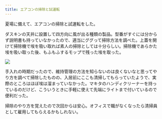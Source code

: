 ```yaml
---
title: エアコンの掃除と試運転
---
```

夏場に備えて、エアコンの掃除と試運転をした。

ダスキンの天井に設置して四方向に風が出る種類の製品。型番がすぐには分からず説明書も持っていなかったので、適当にググって掃除方法を調べた。上蓋を開けて掃除機で埃を吸い取れば素人の掃除としては十分らしい。掃除機であらかた埃を吸い取った後、もふもふするモップで残った埃を取った。

![](https://lh3.googleusercontent.com/docs/AG8NV2bdBdaIEaBc4UEP3ejWvSFbfmdgXDCcTfbOPr_1PIKtbGi3Zu-vPmZSoRfBGZz0hvl1yQg5F6dPCW-tJADsW30cJAC0BWcj9lJcu6tsjUhcRRVRI7dBAGSWTxMpZa8VwEpFYWG37xxUggU9e02BYB9HlD5VCbPM7rFK5JUGjQ8rHht5C1XUra98ZXfVOy9zcH9N-8hk4vtLOKpgvr8U-fkgOzSgwKGbQaU0o9MIsOfmEKC6ymnkbJy_GQBzLeTp2K_H0yL3l0yAhORaR5YPq2US3bDshgAyDQ_hftUiLXYzdxW7AmgE12ptfzYn8IDXsS3IPgjPqF20zQF0L3WIB_qZxgvLYu6Ko1JriVU1tfeddeWiaWdEYQ7k-pQpPKYoGT7m8szkXsx8cQ4mzWK0uiY4KB-CIc1mTPsxHsXplvx46I1DnpemqU88JfDj_LLIN6UKIG6yz1GBsN6VvyYGQvM9VU28eB1gxcscBh7zBkl1qDQddlAycCf8O_W3puZjDsVxpXdVLqMq6gWTlc1aFHw4pLNsnUND-U4E8GY2hgGruCK-QKkqrnM8TRZaf5s1mbCharGetZDMpPK_bqxhZbAUJIdKK5NlxUK3hB_vv1mHPhlyF44Reav2BpjkPgAAWdqYU2UAegncYu11R4_INWtaGWNFXI4TXr_JEIzB2pXxnxJRBzp99ErCHEJODMgmLvJcTE6JRfsH3M9kREWjAoIDRXSDfJVauwJTUbwDNyySNmx0viVU5qMGd6JIi7nsjV17NqBL7L7tL5Qs2c0WjNQJOR9-_1h5Bn7jSyt8s4ht7RMgArzs_iPlb24NyssAFOIQ4EgBHI8_nD-3v5PMnK67DfBZNU1G5TYaAUo46duMlR5yagC12dsQgGET6ytq_Z14U6yfzo8wv9hcBBMdD1GgvAmasjBK8FbtTiz4nuOgztM1EY3LT9aZkV7pfyXQtQEo9Hcdt7mK8toy_AOIHMcCOham24zhEpM0PkxZwQ0-y0zjhO1SM0YeZaRCmT1KxcaQ2NGSDMf_rL908ex_GeeJo0QypabLeYfojl-7o3FQjz0xHgqCiDt4gdzh46rN-j5mx-dwHgG7ZIVNrAkMzbSaoioB3PIcWuToYjXLWDM-jeFr2qbcVpzjQVXeTrcqjkxbeMbWDrbIrq0xlY3DvpfaoiaYc9dgB8M2PIaUE-aDvKQ7aqkWZmijBE6xWT3HlMbVPQKqgGHKHGVhbxydIAtS-I659vvUeBb7Mqz5JD2Q5iUm)

手入れの時期だったので、維持管理の方法を知らないのは良くないなと思ってやり方を調べて掃除したものの、入居前にここも清掃してもらっていたようで、実際のところはほぼ埃は溜まっていなかった。マキタのハンディクリーナーを持っているのだけど、こういうときに手軽に使えて先端にライトまで付いているので便利だった。

掃除のやり方を覚えたので次回からは安心。オフィスで職がなくなったら清掃員として雇用してもらえるかもしれない。
